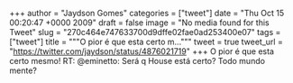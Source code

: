 
+++
author = "Jaydson Gomes"
categories = ["tweet"]
date = "Thu Oct 15 00:20:47 +0000 2009"
draft = false
image = "No media found for this Tweet"
slug = "270c464e747633700d9dffe02fae0ad253400e07"
tags = ["tweet"]
title = """O pior é que esta certo m..."""
tweet = true
tweet_url = "https://twitter.com/jaydson/status/4876021719"
+++
O pior é que esta certo mesmo! RT: @eminetto: Será q House está certo? Todo mundo mente?

